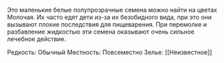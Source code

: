 Это маленькие белые полупрозрачные семена можно найти на цветах Молочая. Их часто едят дети из-за их безобидного вида, при это они вызывают плохие последствия для пищеварения. При перемолке и разбавление жидкостью эти семена оказывают очень сильное лечебное действие.

Редкость: Обычный 
Местность: Повсеместно
Зелье: 
[[Неизвестное]]
